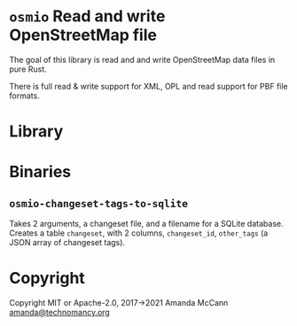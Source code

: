 # `osmio` Read and write OpenStreetMap file


The goal of this library is read and and write OpenStreetMap data files in pure Rust.

There is full read & write support for XML, OPL and read support for PBF file formats.

# Library

# Binaries

## `osmio-changeset-tags-to-sqlite`

Takes 2 arguments, a changeset file, and a filename for a SQLite database.
Creates a table `changeset`, with 2 columns, `changeset_id`, `other_tags` (a
JSON array of changeset tags).

# Copyright

Copyright MIT or Apache-2.0, 2017→2021 Amanda McCann <amanda@technomancy.org>
